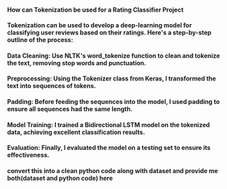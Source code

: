 #### How can Tokenization be used for a Rating Classifier Project
#### Tokenization can be used to develop a deep-learning model for classifying user reviews based on their ratings. Here's a step-by-step outline of the process:
#### Data Cleaning: Use NLTK's word_tokenize function to clean and tokenize the text, removing stop words and punctuation.
#### Preprocessing: Using the Tokenizer class from Keras, I transformed the text into sequences of tokens.
#### Padding: Before feeding the sequences into the model, I used padding to ensure all sequences had the same length.
#### Model Training: I trained a Bidirectional LSTM model on the tokenized data, achieving excellent classification results.
#### Evaluation: Finally, I evaluated the model on a testing set to ensure its effectiveness.
#### convert this into a clean python code along with dataset and provide me both(dataset and python code) here
